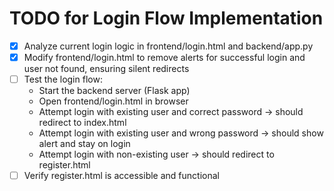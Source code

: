 # TODO for Login Flow Implementation

- [x] Analyze current login logic in frontend/login.html and backend/app.py
- [x] Modify frontend/login.html to remove alerts for successful login and user not found, ensuring silent redirects
- [ ] Test the login flow:
  - Start the backend server (Flask app)
  - Open frontend/login.html in browser
  - Attempt login with existing user and correct password -> should redirect to index.html
  - Attempt login with existing user and wrong password -> should show alert and stay on login
  - Attempt login with non-existing user -> should redirect to register.html
- [ ] Verify register.html is accessible and functional
